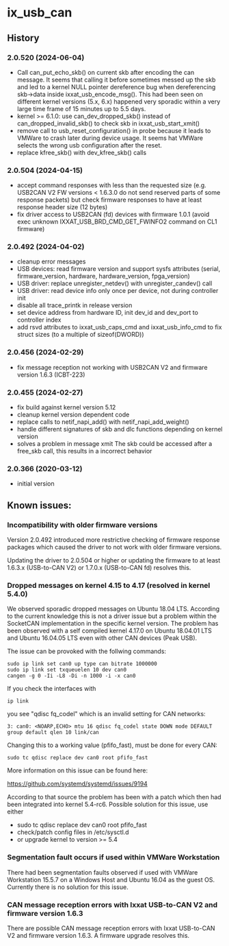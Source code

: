 # ix_usb_can

## History

### 2.0.520	(2024-06-04)

- Call can_put_echo_skb() on current skb after encoding the can message. It seems that calling it before
  sometimes messed up the skb and led to a kernel NULL pointer dereference bug when dereferencing 
  skb->data inside ixxat_usb_encode_msg(). This had been seen on different kernel versions (5.x, 6.x) 
  happened very sporadic within a very large time frame of 15 minutes up to 5.5 days. 
- kernel >= 6.1.0: use can_dev_dropped_skb() instead of can_dropped_invalid_skb() to check skb in ixxat_usb_start_xmit()
- remove call to usb_reset_configuration() in probe because it leads to VMWare to crash later during device usage.
  It seems hat VMWare selects the wrong usb configuration after the reset.
- replace kfree_skb() with dev_kfree_skb() calls

### 2.0.504	(2024-04-15)

- accept command responses with less than the requested size (e.g. USB2CAN V2 FW versions < 1.6.3.0 do not send reserved parts of some response packets)
  but check firmware responses to have at least response header size (12 bytes)
- fix driver access to USB2CAN (fd) devices with firmware 1.0.1 (avoid exec unknown IXXAT_USB_BRD_CMD_GET_FWINFO2 command on CL1 firmware)

### 2.0.492	(2024-04-02)

- cleanup error messages
- USB devices: read firmware version and support sysfs attributes (serial, firmware_version, hardware, hardware_version, fpga_version)
- USB driver: replace unregister_netdev() with unregister_candev() call
- USB driver: read device info only once per device, not during controller init
- disable all trace_printk in release version
- set device address from hardware ID, init dev_id and dev_port to controller index
- add rsvd attributes to ixxat_usb_caps_cmd and ixxat_usb_info_cmd to fix struct sizes (to a multiple of sizeof(DWORD))

### 2.0.456	(2024-02-29)

- fix message reception not working with USB2CAN V2 and firmware version 1.6.3 (ICBT-223)

### 2.0.455	(2024-02-27)

- fix build against kernel version 5.12
- cleanup kernel version dependent code
- replace calls to netif_napi_add() with netif_napi_add_weight()
- handle different signatures of skb and dlc functions depending on kernel version
- solves a problem in message xmit
  The skb could be accessed after a free_skb call, this results in a incorrect behavior

### 2.0.366	(2020-03-12)

- initial version

## Known issues:

### Incompatibility with older firmware versions

Version 2.0.492 introduced more restrictive checking of firmware response packages which caused the driver to not work with
older firmware versions.

Updating the driver to 2.0.504 or higher or updating the firmware to at least 1.6.3.x (USB-to-CAN V2) or 1.7.0.x (USB-to-CAN fd)  resolves this.

### Dropped messages on kernel 4.15 to 4.17 (resolved in kernel 5.4.0)

We observed sporadic dropped messages on Ubuntu 18.04 LTS. According to the current knowledge this is not a driver issue but a problem within the
SocketCAN implementation in the specific kernel version. The problem has been observed with a self compiled kernel 4.17.0 on Ubuntu 18.04.01 LTS 
and Ubuntu 16.04.05 LTS even with other CAN devices (Peak USB).

The issue can be provoked with the follwing commands:

    sudo ip link set can0 up type can bitrate 1000000
    sudo ip link set txqueuelen 10 dev can0
    cangen -g 0 -Ii -L8 -Di -n 1000 -i -x can0

If you check the interfaces with

    ip link

you see "qdisc fq_codel" which is an invalid setting for CAN networks:

    3: can0: <NOARP,ECHO> mtu 16 qdisc fq_codel state DOWN mode DEFAULT group default qlen 10 link/can

Changing this to a working value (pfifo_fast), must be done for every CAN:

    sudo tc qdisc replace dev can0 root pfifo_fast

More information on this issue can be found here:

https://github.com/systemd/systemd/issues/9194

According to that source the problem has been with a patch which then had been integrated into kernel 5.4-rc6.
Possible solution for this issue, use either

* sudo tc qdisc replace dev can0 root pfifo_fast
* check/patch config files in /etc/sysctl.d
* or upgrade kernel to version >= 5.4

### Segmentation fault occurs if used within VMWare Workstation

There had been segmentation faults observed if used with VMWare Workstation 15.5.7 on a Windows Host and Ubuntu 16.04 as the guest OS.
Currently there is no solution for this issue.

### CAN message reception errors with Ixxat USB-to-CAN V2 and firmware version 1.6.3

There are possible CAN message reception errors with Ixxat USB-to-CAN V2 and firmware version 1.6.3.
A firmware upgrade resolves this.
